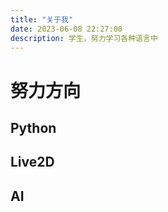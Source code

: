 ```yaml
---
title: "关于我"
date: 2023-06-08 22:27:00
description: 学生，努力学习各种语言中
---
```

# 努力方向
## Python
## Live2D
## AI